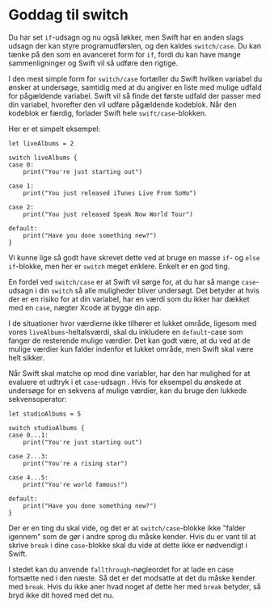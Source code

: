 # Goddag til switch

Du har set `if`-udsagn og nu også løkker, men Swift har en anden slags udsagn der kan styre programudførslen, og den kaldes `switch/case`. Du kan tænke på den som en avanceret form for `if`, fordi du kan have mange sammenligninger og Swift vil så udføre den rigtige.

I den mest simple form for `switch/case` fortæller du Swift hvilken variabel du ønsker at undersøge, samtidig med at du angiver en liste med mulige udfald for pågældende variabel. Swift vil så finde det første udfald der passer med din variabel, hvorefter den vil udføre pågældende kodeblok. Når den kodeblok er færdig, forlader Swift hele `swift/case`-blokken.

Her er et simpelt eksempel:

    let liveAlbums = 2

    switch liveAlbums {
    case 0:
        print("You're just starting out")

    case 1:
        print("You just released iTunes Live From SoHo")

    case 2:
        print("You just released Speak Now World Tour")

    default:
        print("Have you done something new?")
    }

Vi kunne lige så godt have skrevet dette ved at bruge en masse `if`- og `else if`-blokke, men her er `switch` meget enklere. Enkelt er en god ting.

En fordel ved `switch/case` er at Swift vil sørge for, at du har så mange `case`-udsagn i din `switch` så alle muligheder bliver undersøgt. Det betyder at hvis der er en risiko for at din variabel, har en værdi som du ikker har dækket med en `case`, nægter Xcode  at bygge din app.

I de situationer hvor værdierne ikke tilhører et lukket område, ligesom med vores `liveAlbums`-heltalsværdi, skal du inkludere en `default`-case som fanger de resterende mulige værdier. Det kan godt være, at du ved at de mulige værdier kun falder indenfor et lukket område, men Swift skal være helt sikker.

Når Swift skal matche op mod dine variabler, har den har mulighed for at evaluere et udtryk i et `case`-udsagn . Hvis for eksempel du ønskede at undersøge for en sekvens af mulige værdier, kan du bruge den lukkede sekvensoperator:

    let studioAlbums = 5

    switch studioAlbums {
    case 0...1:
        print("You're just starting out")

    case 2...3:
        print("You're a rising star")

    case 4...5:
        print("You're world famous!")

    default:
        print("Have you done something new?")
    }

Der er en ting du skal vide, og det er at `switch/case`-blokke ikke "falder igennem" som de gør i andre sprog du måske kender. Hvis du er vant til at skrive `break` i dine `case`-blokke skal du vide at dette ikke er nødvendigt i Swift.

I stedet kan du anvende `fallthrough`-nøgleordet for at lade en case fortsætte ned i den næste. Så det er det modsatte at det du måske kender med `break`. Hvis du ikke aner hvad noget af dette her med `break` betyder, så bryd ikke dit hoved med det nu.
